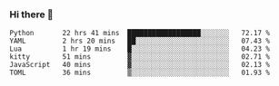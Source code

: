 ### Hi there 👋

<!--
**gustavkrist/gustavkrist** is a ✨ _special_ ✨ repository because its `README.md` (this file) appears on your GitHub profile.

Here are some ideas to get you started:

- 🔭 I’m currently working on ...
- 🌱 I’m currently learning ...
- 👯 I’m looking to collaborate on ...
- 🤔 I’m looking for help with ...
- 💬 Ask me about ...
- 📫 How to reach me: ...
- 😄 Pronouns: ...
- ⚡ Fun fact: ...
-->

<!--START_SECTION:waka-->

```text
Python       22 hrs 41 mins  ██████████████████░░░░░░░   72.17 %
YAML         2 hrs 20 mins   ██░░░░░░░░░░░░░░░░░░░░░░░   07.43 %
Lua          1 hr 19 mins    █░░░░░░░░░░░░░░░░░░░░░░░░   04.23 %
kitty        51 mins         ▓░░░░░░░░░░░░░░░░░░░░░░░░   02.71 %
JavaScript   40 mins         ▓░░░░░░░░░░░░░░░░░░░░░░░░   02.13 %
TOML         36 mins         ▒░░░░░░░░░░░░░░░░░░░░░░░░   01.93 %
```

<!--END_SECTION:waka-->
